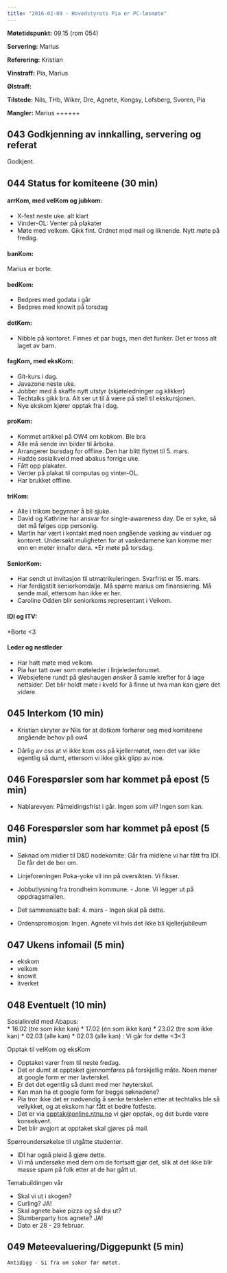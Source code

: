 ```yaml
---
title: "2016-02-09 - Hovedstyrets Pia er PC-løsmøte"
---
```


**Møtetidspunkt:** 09.15 (rom 054)

**Servering:** Marius

**Referering:** Kristian

**Vinstraff:** Pia, Marius

**Ølstraff:**

**Tilstede:** Nils, THb, Wiker, Dre, Agnete, Kongsy, Lofsberg, Svoren, Pia

**Mangler:** Marius
             ++++++

## 043 Godkjenning av innkalling, servering og referat 

Godkjent.


## 044 Status for komiteene (30 min)

#### arrKom, med velKom og jubkom:  

* X-fest neste uke. alt klart
* Vinder-OL: Venter på plakater
* Møte med velkom. Gikk fint. Ordnet med mail og liknende. Nytt møte på fredag.


#### banKom:  

Marius er borte.

#### bedKom:
* Bedpres med godata i går
* Bedpres med knowit på torsdag

#### dotKom:
* Nibble på kontoret. Finnes et par bugs, men det funker. Det er tross alt laget av barn.


#### fagKom, med eksKom:
* Git-kurs i dag.
* Javazone neste uke.
* Jobber med å skaffe nytt utstyr (skjøteledninger og klikker)
* Techtalks gikk bra. Alt ser ut til å være på stell til ekskursjonen.
* Nye ekskom kjører opptak fra i dag.


#### proKom:  
* Kommet artikkel på OW4 om kobkom. Ble bra
* Alle må sende inn bilder til årboka.
* Arrangerer bursdag for offline. Den har blitt flyttet til 5. mars.
* Hadde sosialkveld med abakus forrige uke.
* Fått opp plakater. 
* Venter på plakat til computas og vinter-OL.
* Har brukket offline.



#### triKom:

* Alle i trikom begynner å bli sjuke.
* David og Kathrine har ansvar for single-awareness day. De er syke, så det må følges opp personlig.
* Martin har vært i kontakt med noen angående vasking av vinduer og kontoret. Undersøkt muligheten for at vaskedamene kan komme mer enn en meter innafor døra.
*Er møte på torsdag.



#### SeniorKom: 
* Har sendt ut invitasjon til utmatrikuleringen. Svarfrist er 15. mars.
* Har ferdigstilt seniorkomdalje. Må spørre marius om finansiering. Må sende mail, ettersom han ikke er her.
* Caroline Odden blir seniorkoms representant i Velkom.


#### IDI og ITV:
*Borte <3

#### Leder og nestleder  

* Har hatt møte med velkom.
* Pia har tatt over som møteleder i linjelederforumet.
* Websjefene rundt på gløshaugen ønsker å samle krefter for å lage nettsider. Det blir holdt møte i kveld for å finne ut hva man kan gjøre det videre.


## 045 Interkom (10 min)

* Kristian skryter av Nils for at dotkom forhører seg med komiteene angående behov på ow4

* Dårlig av oss at vi ikke kom oss på kjellermøtet, men det var ikke egentlig så dumt, ettersom vi ikke gikk glipp av noe.

## 046 Forespørsler som har kommet på epost (5 min) 
* Nablarevyen: Påmeldingsfrist i går. Ingen som vil? Ingen som kan.

## 046 Forespørsler som har kommet på epost (5 min)  
* Søknad om midler til D&D nodekomite: Går fra midlene vi har fått fra IDI. De får det de ber om.

* Linjeforeningen Poka-yoke vil inn på oversikten. Vi fikser.

* Jobbutlysning fra trondheim kommune. - Jone. Vi legger ut på oppdragsmailen.

* Det sammensatte ball: 4. mars - Ingen skal på dette.

* Ordenspromosjon: Ingen. Agnete vil hvis det ikke bli kjellerjubileum

## 047 Ukens infomail (5 min)
* ekskom
* velkom
* knowit
* itverket

## 048 Eventuelt (10 min)  

Sosialkveld med Abapus:  
    * 16.02 (tre som ikke kan)
    * 17.02 (én som ikke kan)
    * 23.02 (tre som ikke kan)
    * 02.03 (alle kan)
    * 02.03 (alle kan) : Vi går for dette <3<3


Opptak til velKom og eksKom

* Opptaket varer frem til neste fredag.
* Det er dumt at opptaket gjennomføres på forskjellig måte. Noen mener at google form er mer lavterskel. 
* Er det det egentlig så dumt med mer høyterskel. 
* Kan man ha et google form for begge søknadene?
* Pia tror ikke det er nødvendig å senke terskelen etter at techtalks ble så vellykket, og at ekskom har fått et bedre fotfeste.
* Det er via opptak@online.ntnu.no vi gjør opptak, og det burde være konsekvent.
* Det blir avgjort at opptaket skal gjøres på mail.  

Spørreundersøkelse til utgåtte studenter.  

* IDI har også pleid å gjøre dette.
* Vi må undersøke med dem om de fortsatt gjør det, slik at det ikke blir masse spam på folk etter at de har gått ut.

Temabuildingen vår  

* Skal vi ut i skogen?
* Curling? JA!
* Skal agnete bake pizza og så dra ut?
* Slumberparty hos agnete? JA!
* Dato er 28 - 29 februar.

## 049 Møteevaluering/Diggepunkt (5 min)
	Antidigg - Si fra om saker før møtet.
